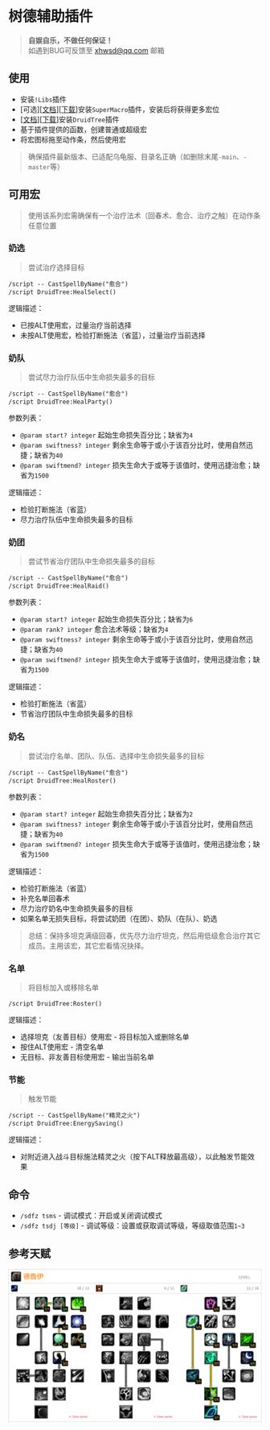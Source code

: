 # 树德辅助插件

> __自娱自乐，不做任何保证！__  
> 如遇到BUG可反馈至 xhwsd@qq.com 邮箱


## 使用
- 安装`!Libs`插件
- [可选][[文档](https://github.com/xhwsd/SuperMacro/)][[下载](https://ghfast.top/https://github.com/xhwsd/SuperMacro/archive/master.zip)]安装`SuperMacro`插件，安装后将获得更多宏位
- [[文档](https://github.com/xhwsd/DruidTree/)][[下载](https://ghfast.top/https://github.com/xhwsd/DruidTree/archive/master.zip)]安装`DruidTree`插件
- 基于插件提供的函数，创建普通或超级宏
- 将宏图标拖至动作条，然后使用宏

> 确保插件最新版本、已适配乌龟服、目录名正确（如删除末尾`-main`、`-master`等）


## 可用宏

> 使用该系列宏需确保有一个治疗法术（回春术、愈合、治疗之触）在动作条任意位置


### 奶选

> 尝试治疗选择目标

```
/script -- CastSpellByName("愈合")
/script DruidTree:HealSelect()
```

逻辑描述：
- 已按ALT使用宏，过量治疗当前选择
- 未按ALT使用宏，检验打断施法（省蓝），过量治疗当前选择


### 奶队

> 尝试尽力治疗队伍中生命损失最多的目标

```
/script -- CastSpellByName("愈合")
/script DruidTree:HealParty()
```

参数列表：
- `@param start? integer` 起始生命损失百分比；缺省为`4`
- `@param swiftness? integer` 剩余生命等于或小于该百分比时，使用自然迅捷；缺省为`40`
- `@param swiftmend? integer` 损失生命大于或等于该值时，使用迅捷治愈；缺省为`1500`

逻辑描述：
- 检验打断施法（省蓝）
- 尽力治疗队伍中生命损失最多的目标


### 奶团

> 尝试节省治疗团队中生命损失最多的目标

```
/script -- CastSpellByName("愈合")
/script DruidTree:HealRaid()
```

参数列表：
- `@param start? integer` 起始生命损失百分比；缺省为`6`
- `@param rank? integer` 愈合法术等级；缺省为`4`
- `@param swiftness? integer` 剩余生命等于或小于该百分比时，使用自然迅捷；缺省为`40`
- `@param swiftmend? integer` 损失生命大于或等于该值时，使用迅捷治愈；缺省为`1500`

逻辑描述：
- 检验打断施法（省蓝）
- 节省治疗团队中生命损失最多的目标


### 奶名

> 尝试治疗名单、团队、队伍、选择中生命损失最多的目标

```
/script -- CastSpellByName("愈合")
/script DruidTree:HealRoster()
```

参数列表：
- `@param start? integer` 起始生命损失百分比；缺省为`2`
- `@param swiftness? integer` 剩余生命等于或小于该百分比时，使用自然迅捷；缺省为`40`
- `@param swiftmend? integer` 损失生命大于或等于该值时，使用迅捷治愈；缺省为`1500`

逻辑描述：
- 检验打断施法（省蓝）
- 补充名单回春术
- 尽力治疗奶名中生命损失最多的目标
- 如果名单无损失目标，将尝试奶团（在团）、奶队（在队）、奶选

> 总结：保持多坦克满级回春，优先尽力治疗坦克，然后用低级愈合治疗其它成员。主用该宏，其它宏看情况抉择。


### 名单

> 将目标加入或移除名单

```
/script DruidTree:Roster()
```

逻辑描述：
- 选择坦克（友善目标）使用宏 - 将目标加入或删除名单
- 按住ALT使用宏 - 清空名单
- 无目标、非友善目标使用宏 - 输出当前名单


### 节能

> 触发节能

```
/script -- CastSpellByName("精灵之火")
/script DruidTree:EnergySaving()
```

逻辑描述：
- 对附近进入战斗目标施法精灵之火（按下ALT释放最高级），以此触发节能效果


## 命令
- `/sdfz tsms` - 调试模式：开启或关闭调试模式
- `/sdfz tsdj [等级]` - 调试等级：设置或获取调试等级，等级取值范围`1~3`


## 参考天赋
![参考天赋](/参考天赋/2025-1-3.png)